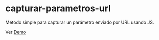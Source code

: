 # capturar-parametros-url
Método simple para capturar un parámetro enviado por URL usando JS.

Ver [Demo](https://www.digifianz.com/es/casos-de-exito?cat=b2b)
